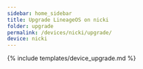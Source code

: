 ```yaml
---
sidebar: home_sidebar
title: Upgrade LineageOS on nicki
folder: upgrade
permalink: /devices/nicki/upgrade/
device: nicki
---
```

{% include templates/device_upgrade.md %}
